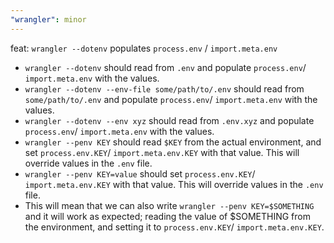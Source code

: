 ```yaml
---
"wrangler": minor
---
```


feat: `wrangler --dotenv` populates `process.env` / `import.meta.env`

- `wrangler --dotenv` should read from `.env` and populate `process.env`/ `import.meta.env` with the values.
- `wrangler --dotenv --env-file some/path/to/.env` should read from `some/path/to/.env` and populate `process.env`/ `import.meta.env` with the values.
- `wrangler --dotenv --env xyz` should read from `.env.xyz` and populate `process.env`/ `import.meta.env` with the values.
- `wrangler --penv KEY` should read `$KEY` from the actual environment, and set `process.env.KEY`/ `import.meta.env.KEY` with that value. This will override values in the `.env` file.
- `wrangler --penv KEY=value` should set `process.env.KEY`/ `import.meta.env.KEY` with that value. This will override values in the `.env` file.
- This will mean that we can also write `wrangler --penv KEY=$SOMETHING` and it will work as expected; reading the value of $SOMETHING from the environment, and setting it to `process.env.KEY`/ `import.meta.env.KEY`.
